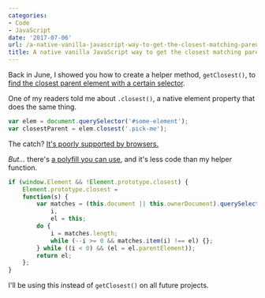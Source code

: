 ```yaml
---
categories:
- Code
- JavaScript
date: '2017-07-06'
url: /a-native-vanilla-javascript-way-to-get-the-closest-matching-parent-element/
title: A native vanilla JavaScript way to get the closest matching parent element
---
```


Back in June, I showed you how to create a helper method, `getClosest()`, to [find the closest parent element with a certain selector](/how-to-get-the-closest-parent-element-with-a-matching-selector-using-vanilla-javascript/).

One of my readers told me about `.closest()`, a native element property that does the same thing.

```javascript
var elem = document.querySelector('#some-element');
var closestParent = elem.closest('.pick-me');
```

The catch? [It's poorly supported by browsers.](https://developer.mozilla.org/en-US/docs/Web/API/Element/closest#Browser_compatibility)

*But...* there's [a polyfill you can use](https://developer.mozilla.org/en-US/docs/Web/API/Element/closest#Polyfill), and it's less code than my helper function.

```javascript
if (window.Element && !Element.prototype.closest) {
    Element.prototype.closest =
    function(s) {
        var matches = (this.document || this.ownerDocument).querySelectorAll(s),
            i,
            el = this;
        do {
            i = matches.length;
            while (--i >= 0 && matches.item(i) !== el) {};
        } while ((i < 0) && (el = el.parentElement));
        return el;
    };
}
```

I'll be using this instead of `getClosest()` on all future projects.